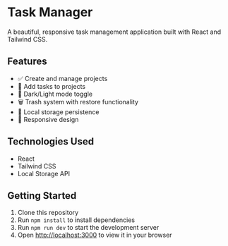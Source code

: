 # Task Manager

A beautiful, responsive task management application built with React and Tailwind CSS.

## Features

- ✅ Create and manage projects
- 📝 Add tasks to projects
- 🎨 Dark/Light mode toggle
- 🗑️ Trash system with restore functionality
- 💾 Local storage persistence
- 📱 Responsive design

## Technologies Used

- React
- Tailwind CSS
- Local Storage API

## Getting Started

1. Clone this repository
2. Run `npm install` to install dependencies
3. Run `npm run dev` to start the development server
4. Open [http://localhost:3000](http://localhost:3000) to view it in your browser